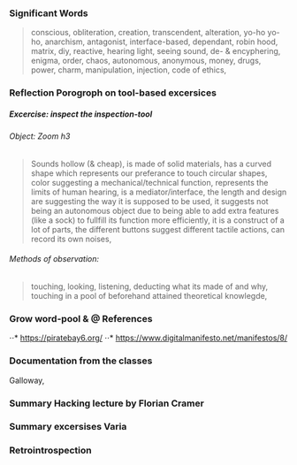 ### Significant Words
>conscious, obliteration, creation, transcendent, alteration, yo-ho yo-ho, anarchism, antagonist, interface-based, dependant, robin hood, matrix, diy, reactive, hearing light, seeing sound, de- & encyphering, enigma, order, chaos, autonomous, anonymous, money, drugs, power, charm, manipulation, injection, code of ethics, 


### Reflection Porogroph on tool-based excersices
##### Excercise: inspect the inspection-tool
###### Object: Zoom h3 
>Sounds hollow (& cheap), is made of solid materials, has a curved shape which represents our preferance to touch circular shapes, color suggesting a mechanical/technical function, represents the limits of human hearing, is a mediator/interface, the length and design are suggesting the way it is supposed to be used, it suggests not being an autonomous object due to being able to add extra features (like a sock) to fullfill its function more efficiently, it is a construct of a lot of parts, the different buttons suggest different tactile actions, can record its own noises, 

###### Methods of observation:
>touching, looking, listening, deducting what its made of and why, touching in a pool of beforehand attained theoretical knowlegde, 


### Grow word-pool & @ References
⋅⋅* https://piratebay6.org/
⋅⋅* https://www.digitalmanifesto.net/manifestos/8/


### Documentation from the classes
Galloway, 


### Summary Hacking lecture by Florian Cramer


### Summary excersises Varia


### Retrointrospection
